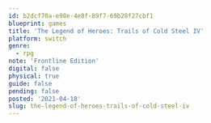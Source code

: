 ```yaml
---
id: b2dcf70a-e98e-4e8f-89f7-69b28f27cbf1
blueprint: games
title: 'The Legend of Heroes: Trails of Cold Steel IV'
platform: switch
genre:
  - rpg
note: 'Frontline Edition'
digital: false
physical: true
guide: false
pending: false
posted: '2021-04-18'
slug: the-legend-of-heroes-trails-of-cold-steel-iv
---
```

